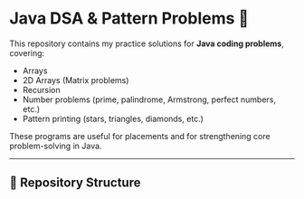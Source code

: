 # Java DSA & Pattern Problems 🚀

This repository contains my practice solutions for **Java coding problems**, covering:
- Arrays
- 2D Arrays (Matrix problems)
- Recursion
- Number problems (prime, palindrome, Armstrong, perfect numbers, etc.)
- Pattern printing (stars, triangles, diamonds, etc.)

These programs are useful for placements and for strengthening core problem-solving in Java.

---

## 📂 Repository Structure
